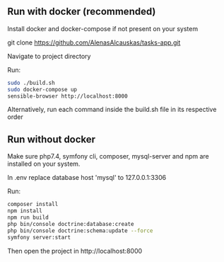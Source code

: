 ## Run with docker (recommended)
Install docker and docker-compose if not present on your system

git clone https://github.com/AlenasAlcauskas/tasks-app.git

Navigate to project directory

Run:

```bash
sudo ./build.sh
sudo docker-compose up
sensible-browser http://localhost:8000
```


Alternatively, run each command inside the build.sh file in its respective order

## Run without docker

Make sure php7.4, symfony cli, composer, mysql-server and npm are installed on your system.

In .env replace database host 'mysql' to 127.0.0.1:3306

Run:

```bash
composer install
npm install
npm run build
php bin/console doctrine:database:create
php bin/console doctrine:schema:update --force
symfony server:start
```

Then open the project in http://localhost:8000
